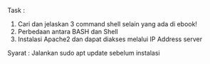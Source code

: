 Task :
1. Cari dan jelaskan 3 command shell selain yang ada di ebook!
2. Perbedaan antara BASH dan Shell
3. Instalasi Apache2 dan dapat diakses melalui IP Address server

Syarat :
Jalankan sudo apt update sebelum instalasi
